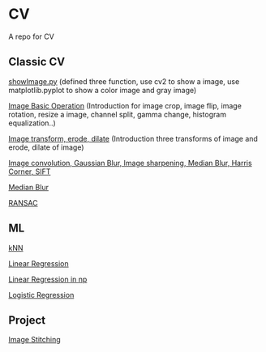 # CV
A repo for CV

## Classic CV
[showImage.py](https://github.com/CagyJ/CV/blob/master/ClassicCV/0showImage.py) (defined three function, use cv2 to show a image, use matplotlib.pyplot to show a color image and gray image)

[Image Basic Operation](https://github.com/CagyJ/CV/blob/master/ClassicCV/1basicOperation.py) (Introduction for image crop, image flip, image rotation, resize a image, channel split, gamma change, histogram equalization..)

[Image transform, erode, dilate](https://github.com/CagyJ/CV/blob/master/ClassicCV/2transform.py) (Introduction three transforms of image and erode, dilate of image)

[Image convolution, Gaussian Blur, Image sharpening, Median Blur, Harris Corner, SIFT](https://github.com/CagyJ/CV/blob/master/ClassicCV/3Convolution&FP.py)


[Median Blur](https://github.com/CagyJ/CV/blob/master/ClassicCV/4MedianBlur.py)

[RANSAC](https://github.com/CagyJ/CV/blob/master/ClassicCV/ransac.py)

## ML
[kNN](https://github.com/CagyJ/CV/tree/master/ML/kNN)

[Linear Regression](https://github.com/CagyJ/CV/blob/master/ML/linear/linear_regression.py)

[Linear Regression in np](https://github.com/CagyJ/CV/blob/master/ML/linear/linear_regression_np.py)

[Logistic Regression](https://github.com/CagyJ/CV/blob/master/ML/logistic/logistic.py)


## Project
[Image Stitching](https://github.com/CagyJ/CV/tree/master/project/image%20stitching)